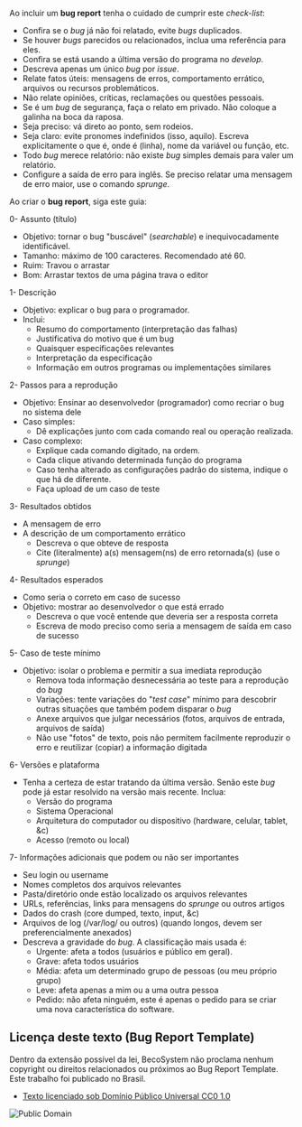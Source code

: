 Ao incluir um **bug report** tenha o cuidado de cumprir este _check-list_:

* Confira se o _bug_ já não foi relatado, evite _bugs_ duplicados.
* Se houver _bugs_ parecidos ou relacionados, inclua uma referência para eles.
* Confira se está usando a última versão do programa no _develop_.
* Descreva apenas um único _bug_ por _issue_.
* Relate fatos úteis: mensagens de erros, comportamento errático, arquivos ou recursos problemáticos.
* Não relate opiniões, críticas, reclamações ou questões pessoais.
* Se é um _bug_ de segurança, faça o relato em privado. Não coloque a galinha na boca da raposa.
* Seja preciso: vá direto ao ponto, sem rodeios.
* Seja claro: evite pronomes indefinidos (isso, aquilo). Escreva explicitamente o que é, onde é (linha), nome da variável ou função, etc.
* Todo _bug_ merece relatório: não existe _bug_ simples demais para valer um relatório.
* Configure a saída de erro para inglês. Se preciso relatar uma mensagem de erro maior, use o comando _sprunge_.

Ao criar o **bug report**, siga este guia:

0- Assunto (título)
* Objetivo: tornar o bug "buscável" (_searchable_) e inequivocadamente identificável.
* Tamanho: máximo de 100 caracteres. Recomendado até 60.
* Ruim: Travou o arrastar
* Bom: Arrastar textos de uma página trava o editor

1- Descrição
* Objetivo: explicar o bug para o programador.
* Inclui:
    - Resumo do comportamento (interpretação das falhas)
    - Justificativa do motivo que é um bug
    - Quaisquer especificações relevantes
    - Interpretação da especificação
    - Informação em outros programas ou implementações similares

2- Passos para a reprodução
* Objetivo: Ensinar ao desenvolvedor (programador) como recriar o bug no sistema dele
* Caso simples:
    - Dê explicações junto com cada comando real ou operação realizada.
* Caso complexo:
    - Explique cada comando digitado, na ordem.
    - Cada clique ativando determinada função do programa
    - Caso tenha alterado as configurações padrão do sistema, indique o que há de diferente.
    - Faça upload de um caso de teste

3- Resultados obtidos
* A mensagem de erro
* A descrição de um comportamento errático
    - Descreva o que obteve de resposta
    - Cite (literalmente) a(s) mensagem(ns) de erro retornada(s) (use o _sprunge_)

4- Resultados esperados
* Como seria o correto em caso de sucesso
* Objetivo: mostrar ao desenvolvedor o que está errado
    - Descreva o que você entende que deveria ser a resposta correta
    - Escreva de modo preciso como seria a mensagem de saída em caso de sucesso

5- Caso de teste mínimo
* Objetivo: isolar o problema e permitir a sua imediata reprodução
    - Remova toda informação desnecessária ao teste para a reprodução do _bug_
    - Variações: tente variações do "_test case_" mínimo para descobrir outras situações que também podem disparar o _bug_
    - Anexe arquivos que julgar necessários (fotos, arquivos de entrada, arquivos de saída)
    - Não use "fotos" de texto, pois não permitem facilmente reproduzir o erro e reutilizar (copiar) a informação digitada

6- Versões e plataforma
* Tenha a certeza de estar tratando da última versão. Senão este _bug_ pode já estar resolvido na versão mais recente. Inclua:
    - Versão do programa
    - Sistema Operacional
    - Arquitetura do computador ou dispositivo (hardware, celular, tablet, &c)
    - Acesso (remoto ou local)

7- Informações adicionais que podem ou não ser importantes
* Seu login ou username
* Nomes completos dos arquivos relevantes
* Pasta/diretório onde estão localizado os arquivos relevantes
* URLs, referências, links para mensagens do _sprunge_ ou outros artigos
* Dados do crash (core dumped, texto, input, &c)
* Arquivos de log (/var/log/ ou outros) (quando longos, devem ser preferencialmente anexados)
* Descreva a gravidade do _bug_. A classificação mais usada é:
    - Urgente: afeta a todos (usuários e público em geral).
    - Grave: afeta todos usuários
    - Média: afeta um determinado grupo de pessoas (ou meu próprio grupo)
    - Leve: afeta apenas a mim ou a uma outra pessoa
    - Pedido: não afeta ninguém, este é apenas o pedido para se criar uma nova característica do software.

## Licença deste texto (Bug Report Template)

Dentro da extensão possível da lei, BecoSystem não proclama nenhum copyright ou direitos relacionados ou próximos ao Bug Report Template.
Este trabalho foi publicado no Brasil.

* [Texto licenciado sob Domínio Público Universal CC0 1.0](http://creativecommons.org/publicdomain/zero/1.0/)

![Public Domain](https://i.creativecommons.org/p/zero/1.0/88x31.png)

